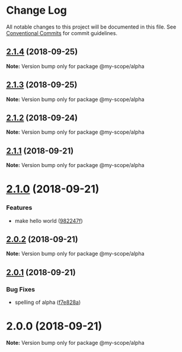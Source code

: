 # Change Log

All notable changes to this project will be documented in this file.
See [Conventional Commits](https://conventionalcommits.org) for commit guidelines.

<a name="2.1.4"></a>
## [2.1.4](https://github.com/jovankrunic/lerna-conventional-commits-example/compare/@my-scope/alpha@2.1.2...@my-scope/alpha@2.1.4) (2018-09-25)

**Note:** Version bump only for package @my-scope/alpha





<a name="2.1.3"></a>
## [2.1.3](https://github.com/jovankrunic/lerna-conventional-commits-example/compare/@my-scope/alpha@2.1.2...@my-scope/alpha@2.1.3) (2018-09-25)

**Note:** Version bump only for package @my-scope/alpha





<a name="2.1.2"></a>
## [2.1.2](https://github.com/jovankrunic/lerna-conventional-commits-example/compare/@my-scope/alpha@2.1.1...@my-scope/alpha@2.1.2) (2018-09-24)

**Note:** Version bump only for package @my-scope/alpha





<a name="2.1.1"></a>
## [2.1.1](https://github.com/jovankrunic/lerna-conventional-commits-example/compare/@my-scope/alpha@2.1.0...@my-scope/alpha@2.1.1) (2018-09-21)




**Note:** Version bump only for package @my-scope/alpha

<a name="2.1.0"></a>
# [2.1.0](https://github.com/jovankrunic/lerna-conventional-commits-example/compare/@my-scope/alpha@2.0.2...@my-scope/alpha@2.1.0) (2018-09-21)


### Features

* make hello world ([982247f](https://github.com/jovankrunic/lerna-conventional-commits-example/commit/982247f))




<a name="2.0.2"></a>
## [2.0.2](https://github.com/jovankrunic/lerna-conventional-commits-example/compare/@my-scope/alpha@2.0.1...@my-scope/alpha@2.0.2) (2018-09-21)




**Note:** Version bump only for package @my-scope/alpha

<a name="2.0.1"></a>
## [2.0.1](https://github.com/jovankrunic/lerna-conventional-commits-example/compare/@my-scope/alpha@2.0.0...@my-scope/alpha@2.0.1) (2018-09-21)


### Bug Fixes

* spelling of alpha ([f7e828a](https://github.com/jovankrunic/lerna-conventional-commits-example/commit/f7e828a))




<a name="2.0.0"></a>
# 2.0.0 (2018-09-21)

**Note:** Version bump only for package @my-scope/alpha
